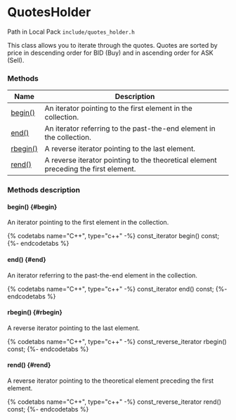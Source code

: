# QuotesHolder

Path in Local Pack `include/quotes_holder.h`

This class allows you to iterate through the quotes.
Quotes are sorted by price in descending order for BID (Buy) and in ascending order for ASK (Sell).

### Methods

| Name | Description |
| --- | --- |
| [begin()](#begin) | An iterator pointing to the first element in the collection. |
| [end()](#end) | An iterator referring to the past-the-end element in the collection. |
| [rbegin()](#rbegin) | A reverse iterator pointing to the last element. |
| [rend()](#rend) | A reverse iterator pointing to the theoretical element preceding the first element. |

### Methods description

#### begin() {#begin}

An iterator pointing to the first element in the collection.

{% codetabs name="C++", type="c++" -%}
const_iterator begin() const;
{%- endcodetabs %}

#### end() {#end}

An iterator referring to the past-the-end element in the collection.

{% codetabs name="C++", type="c++" -%}
const_iterator end() const;
{%- endcodetabs %}

#### rbegin() {#rbegin}

A reverse iterator pointing to the last element.

{% codetabs name="C++", type="c++" -%}
const_reverse_iterator rbegin() const;
{%- endcodetabs %}

#### rend() {#rend}

A reverse iterator pointing to the theoretical element preceding the first element.

{% codetabs name="C++", type="c++" -%}
const_reverse_iterator rend() const;
{%- endcodetabs %}

